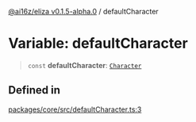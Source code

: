 [@ai16z/eliza v0.1.5-alpha.0](../index.md) / defaultCharacter

# Variable: defaultCharacter

> `const` **defaultCharacter**: [`Character`](../type-aliases/Character.md)

## Defined in

[packages/core/src/defaultCharacter.ts:3](https://github.com/mufasasa/eliza/blob/main/packages/core/src/defaultCharacter.ts#L3)

